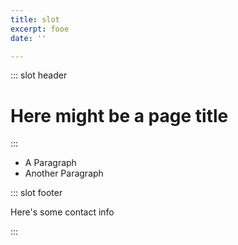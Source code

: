 ```yaml
---
title: slot
excerpt: fooe
date: ''

---
```

::: slot header

# Here might be a page title

:::

* A Paragraph
* Another Paragraph

::: slot footer

Here's some contact info

:::